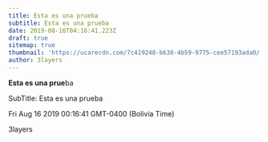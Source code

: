 ```yaml
---
title: Esta es una prueba
subtitle: Esta es una prueba
date: 2019-08-16T04:16:41.223Z
draft: true
sitemap: true
thumbnail: 'https://ucarecdn.com/7c419248-b638-4b59-9775-cee57193ada0/'
author: 3layers
---
```

**Esta es una prue**ba

SubTitle: Esta es una prueba

Fri Aug 16 2019 00:16:41 GMT-0400 (Bolivia Time)

3layers
